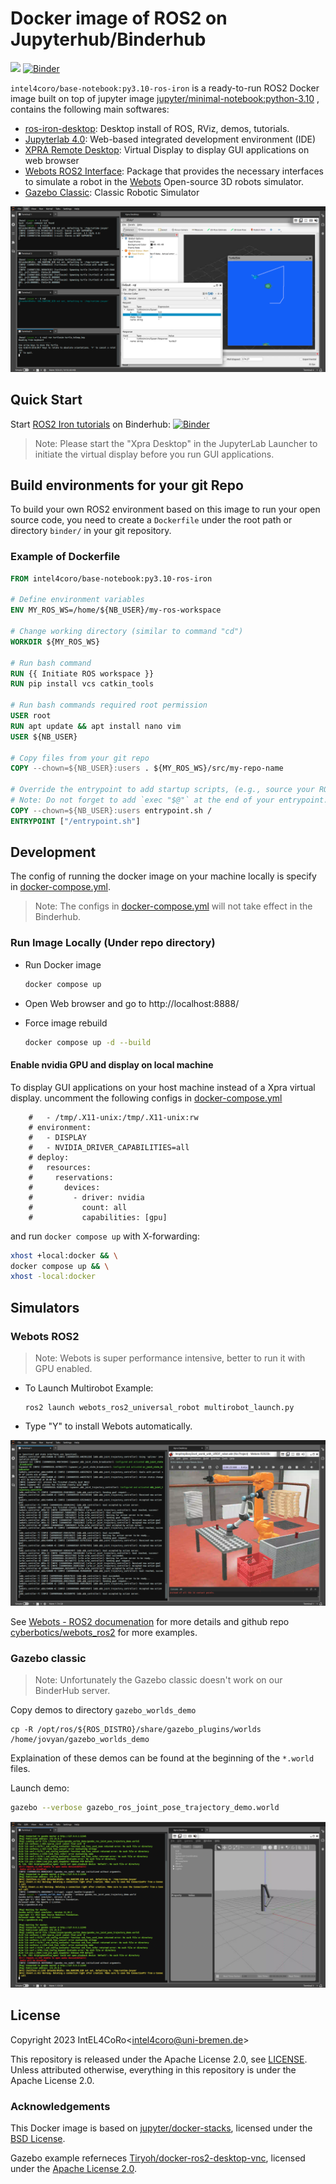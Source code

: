 # Docker image of ROS2 on Jupyterhub/Binderhub

[![](https://img.shields.io/docker/pulls/intel4coro/base-notebook.svg)](https://hub.docker.com/r/intel4coro/base-notebook/tags)
[![Binder](https://binder.intel4coro.de/badge_logo.svg)](https://binder.intel4coro.de/v2/gh/IntEL4CoRo/docker-stacks.git/ros-iron)

`intel4coro/base-notebook:py3.10-ros-iron`  is a ready-to-run ROS2 Docker image built on top of jupyter image [jupyter/minimal-notebook:python-3.10](https://jupyter-docker-stacks.readthedocs.io/en/latest/using/selecting.html#jupyter-minimal-notebook) , contains the following main softwares:

- [ros-iron-desktop](https://docs.ros.org/en/iron/index.html): Desktop install of ROS, RViz, demos, tutorials.
- [Jupyterlab 4.0](https://github.com/jupyterlab/jupyterlab): Web-based integrated development environment (IDE)
- [XPRA Remote Desktop](https://github.com/Xpra-org/xpra): Virtual Display to display GUI applications on web browser
- [Webots ROS2 Interface](https://github.com/cyberbotics/webots_ros2): Package that provides the necessary interfaces to simulate a robot in the [Webots](https://cyberbotics.com/) Open-source 3D robots simulator.
- [Gazebo Classic](http://classic.gazebosim.org/): Classic Robotic Simulator

![screenshot-ros](./screenshots/screenshot.png)

## Quick Start

Start [ROS2 Iron tutorials](https://docs.ros.org/en/iron/Tutorials.html) on Binderhub: [![Binder](https://binder.intel4coro.de/badge_logo.svg)](https://binder.intel4coro.de/v2/gh/IntEL4CoRo/docker-stacks.git/ros-iron)

>Note: Please start the "Xpra Desktop" in the JupyterLab Launcher to initiate the virtual display before you run GUI applications.

## Build environments for your git Repo

To build your own ROS2 environment based on this image to run your open source code, you need to create a `Dockerfile` under the root path or directory `binder/` in your git repository.

### Example of Dockerfile

```Dockerfile
FROM intel4coro/base-notebook:py3.10-ros-iron

# Define environment variables
ENV MY_ROS_WS=/home/${NB_USER}/my-ros-workspace

# Change working directory (similar to command "cd")
WORKDIR ${MY_ROS_WS}

# Run bash command
RUN {{ Initiate ROS workspace }}
RUN pip install vcs catkin_tools

# Run bash commands required root permission
USER root
RUN apt update && apt install nano vim
USER ${NB_USER}

# Copy files from your git repo
COPY --chown=${NB_USER}:users . ${MY_ROS_WS}/src/my-repo-name

# Override the entrypoint to add startup scripts, (e.g., source your ROS workspace)
# Note: Do not forget to add `exec "$@"` at the end of your entrypoint.
COPY --chown=${NB_USER}:users entrypoint.sh /
ENTRYPOINT ["/entrypoint.sh"]
```

## Development

The config of running the docker image on your machine locally is specify in [docker-compose.yml](./docker-compose.yml).

> Note: The configs in [docker-compose.yml](./docker-compose.yml) will not take effect in the Binderhub.

### Run Image Locally (Under repo directory)

- Run Docker image

  ```bash
  docker compose up
  ```

- Open Web browser and go to http://localhost:8888/

- Force image rebuild

  ```bash
  docker compose up -d --build 
  ```

#### Enable nvidia GPU and display on local machine

To display GUI applications on your host machine instead of a Xpra virtual display. uncomment the following configs in [docker-compose.yml](./docker-compose.yml)

```docker-compose
    #   - /tmp/.X11-unix:/tmp/.X11-unix:rw
    # environment:
    #   - DISPLAY
    #   - NVIDIA_DRIVER_CAPABILITIES=all
    # deploy:
    #   resources:
    #     reservations:
    #       devices:
    #         - driver: nvidia
    #           count: all
    #           capabilities: [gpu]
```

and run `docker compose up` with X-forwarding:

```bash
xhost +local:docker && \
docker compose up && \
xhost -local:docker
```

## Simulators

### Webots ROS2

> Note: Webots is super performance intensive, better to run it with GPU enabled.

- To Launch Multirobot Example:

  ```base
  ros2 launch webots_ros2_universal_robot multirobot_launch.py
  ```

- Type "Y" to install Webots automatically.

![screenshot-webots](./screenshots/screenshot-webots.png)

See [Webots - ROS2 documenation](https://docs.ros.org/en/iron/Tutorials/Advanced/Simulators/Webots/Setting-Up-Simulation-Webots-Basic.html) for more details and github repo [cyberbotics/webots_ros2](https://github.com/cyberbotics/webots_ros2/wiki/Examples) for more examples.

### Gazebo classic

>Note: Unfortunately the Gazebo classic doesn't work on our BinderHub server.

Copy demos to directory `gazebo_worlds_demo`

```base
cp -R /opt/ros/${ROS_DISTRO}/share/gazebo_plugins/worlds /home/jovyan/gazebo_worlds_demo
```

Explaination of these demos can be found at the beginning of the `*.world` files.

Launch demo:

```bash
gazebo --verbose gazebo_ros_joint_pose_trajectory_demo.world
```

![screenshot-gazebo](./screenshots/screenshot-gazebo.png)

## License

Copyright 2023 IntEL4CoRo\<intel4coro@uni-bremen.de\>

This repository is released under the Apache License 2.0, see [LICENSE](./LICENSE).  
Unless attributed otherwise, everything in this repository is under the Apache License 2.0.

### Acknowledgements

This Docker image is based on [jupyter/docker-stacks](https://github.com/jupyter/docker-stacks), licensed under the [BSD License](https://github.com/jupyter/docker-stacks/blob/main/LICENSE.md).

Gazebo example referneces [Tiryoh/docker-ros2-desktop-vnc](https://github.com/Tiryoh/docker-ros2-desktop-vnc), licensed under the [Apache License 2.0](https://github.com/Tiryoh/docker-ros2-desktop-vnc/blob/master/LICENSE).

